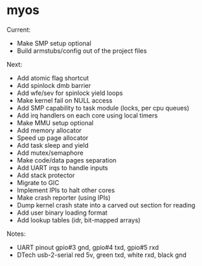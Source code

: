 # myos

Current:
- Make SMP setup optional
- Build armstubs/config out of the project files

Next:
- Add atomic flag shortcut
- Add spinlock dmb barrier
- Add wfe/sev for spinlock yield loops
- Make kernel fail on NULL access
- Add SMP capability to task module (locks, per cpu queues)
- Add irq handlers on each core using local timers
- Make MMU setup optional
- Add memory allocator
- Speed up page allocator
- Add task sleep and yield
- Add mutex/semaphore
- Make code/data pages separation
- Add UART irqs to handle inputs
- Add stack protector
- Migrate to GIC
- Implement IPIs to halt other cores
- Make crash reporter (using IPIs)
- Dump kernel crash state into a carved out section for reading
- Add user binary loading format
- Add lookup tables (idr, bit-mapped arrays)

Notes:
- UART pinout gpio#3 gnd, gpio#4 txd, gpio#5 rxd
- DTech usb-2-serial red 5v, green txd, white rxd, black gnd
